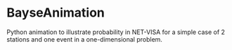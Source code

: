 BayseAnimation
==============

Python animation to illustrate probability in NET-VISA for a simple case of 2 stations and one event in a one-dimensional problem.

